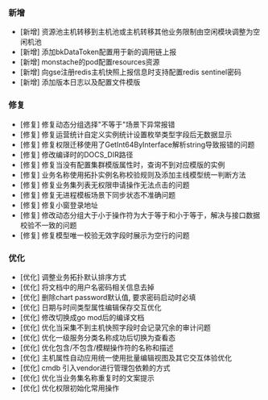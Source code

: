 ### 新增

-  [新增] 资源池主机转移到主机池或主机转移其他业务限制由空闲模块调整为空闲机池
-  [新增] 添加bkDataToken配置用于新的调用链上报
-  [新增] monstache的pod配置resources资源
-  [新增] 向gse注册redis主机快照上报信息时支持配置redis sentinel密码
-  [新增] 添加版本日志以及配置文件模版

### 修复

-  [修复] 修复动态分组选择"不等于"场景下异常报错
-  [修复] 修复运营统计自定义实例统计设置枚举类型字段后无数据显示
-  [修复] 修复权限迁移使用了GetInt64ByInterface解析string导致报错的问题
-  [修复] 修改编译时的DOCS_DIR路径
-  [修复] 修复当没有配置集群模版属性时，查询不到对应模版的实例
-  [修复] 业务名称使用拓扑实例名称校验规则及添加主线模型统一判断方法
-  [修复] 修复业务集列表无权限申请操作无法点击的问题
-  [修复] 修复无进程模板场景下同步状态不准确问题
-  [修复] 修复小窗登录地址
-  [修复] 修改动态分组大于小于操作符为大于等于和小于等于，解决与接口数据校验不一致的问题
-  [修复] 修复模型唯一校验无效字段时展示为空行的问题

### 优化

-  [优化] 调整业务拓扑默认排序方式
-  [优化] 将文档中的用户名密码相关信息去掉
-  [优化] 删除chart password默认值, 要求密码启动时必填
-  [优化] 日期与时间类型属性编辑保存交互优化
-  [优化] 修改切换成go mod后的编译文档
-  [优化] 优化当采集不到主机快照字段时会记录冗余的审计问题
-  [优化] 优化一级服务分类名称成功后切换为查看态
-  [优化] 优化包含/不包含/模糊操作符的名称和描述
-  [优化] 主机属性自动应用统一使用批量编辑视图及其它交互体验优化
-  [优化] cmdb 引入vendor进行管理包依赖的方式 
-  [优化] 优化当业务集名称重复时的文案提示
-  [优化] 优化权限初始化常用操作